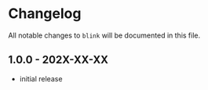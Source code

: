 # Changelog

All notable changes to `blink` will be documented in this file.

## 1.0.0 - 202X-XX-XX

- initial release
